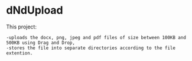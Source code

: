 # dNdUpload
This project:

    -uploads the docx, png, jpeg and pdf files of size between 100KB and 500KB using Drag and Drop,
    -stores the file into separate directories according to the file extention.
